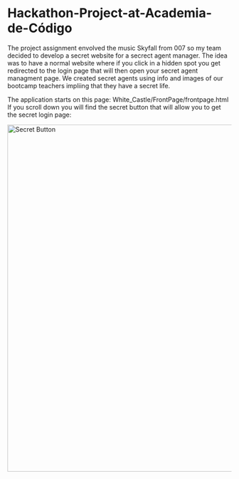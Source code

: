 # Hackathon-Project-at-Academia-de-Código


The project assignment envolved the music Skyfall from 007 so my team decided to develop a secret website for a secrect agent manager. The idea was to have a normal website where if you click in a hidden spot you get redirected to the login page that will then open your secret agent managment page. We created secret agents using info and images of our bootcamp teachers impliing that they have a secret life. 

The application starts on this page:  White_Castle/FrontPage/frontpage.html
If you scroll down you will find the secret button that will allow you to get the secret login page:

<img width="780" alt="Secret Button" src="https://user-images.githubusercontent.com/116366430/233974450-0811d69e-7cbf-4f84-9a80-74cddf0cc616.png">


